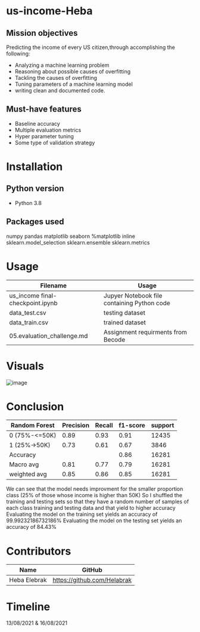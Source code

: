 # us-income-Heba

## Mission objectives

Predicting the income of every US citizen,through accomplishing the following: 
- Analyzing a machine learning problem
- Reasoning about possible causes of overfitting
- Tackling the causes of overfitting
- Tuning parameters of a machine learning model
- writing clean and documented code.
    
## Must-have features    
- Baseline accuracy
- Multiple evaluation metrics
- Hyper parameter tuning
- Some type of validation strategy


# Installation

## Python version
* Python 3.8

## Packages used
numpy
pandas
matplotlib
seaborn
%matplotlib inline
sklearn.model_selection 
sklearn.ensemble 
sklearn.metrics 

# Usage
| Filename                             | Usage                                                     |
|--------------------------------------|-----------------------------------------------------------|
| us_income final-checkpoint.ipynb | Jupyer Notebook file containing Python code
| data_test.csv | testing dataset
| data_train.csv | trained dataset 
| 05.evaluation_challenge.md | Assignment requirments from Becode 



# Visuals
![image](https://user-images.githubusercontent.com/84380899/129574666-303a5fdf-fdcf-4277-abc8-fa3d3abba366.png)


# 


# Conclusion             
                   


| Random Forest | Precision| Recall      | f1-score    |support
| --------------| -------- | ----------- |-------------|-------------|
| 0 (75%-<=50K) | 0.89     | 0.93        | 0.91        | 12435       |
| 1 (25%->50K)  | 0.73     | 0.61        | 0.67        | 3846        |
| Accuracy      |          |             | 0.86        | 16281       |
| Macro avg     | 0.81     | 0.77        | 0.79        | 16281       |
| weighted avg  | 0.85     | 0.86        | 0.85        | 16281       |

We can see that the model needs improvment for the smaller proportion class (25% of those whose income is higher than 50K) 
So I shuffled the training and testing sets so that they have a random number of samples of each class training and testing data and that yield to higher accuracy
        Evaluating the model on the training set yields an accuracy of 99.99232186732186%
        Evaluating the model on the testing set yields an accuracy of 84.43%


# Contributors
| Name           | GitHub                                                                              |
|----------------|-------------------------------------------------------------------------------------|
| Heba Elebrak | <a href="https://github.com/Helabrak">https://github.com/Helabrak               |



# Timeline
13/08/2021 & 16/08/2021
